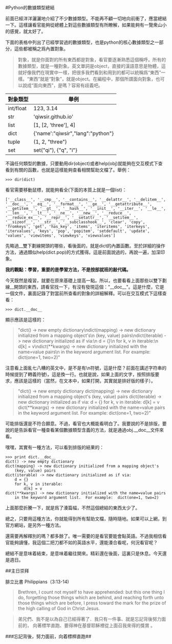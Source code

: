 #Python的數據類型總結

前面已經洋洋灑灑地介紹了不少數據類型。不能再不顧一切地向前衝了，應當總結一下。這樣讓看官能夠從總體上對這些數據類型有所瞭解，如果能夠有一覽衆山小的感覺，就太好了。

下面的表格中列出了已經學習過的數據類型，也是python的核心數據類型之一部分，這些都被稱之爲內置對象。

>對象，就是你面對的所有東西都是對象，看官要逐漸熟悉這個稱呼。所有的數據類型，就是一種對象。英文單詞是object，直接的漢語意思是物體，這就好像我們在現實中一樣，把很多我們看到和用到的都可以統稱爲“東西”一樣。“東西”就是“對象”，就是object。在編程中，那個所謂面向對象，也可以說成“面向東西”，是嗎？容易有歧義吧。

| 對象類型 | 舉例 |
|----------|------|
| int/float | 123, 3.14 |
| str | 'qiwsir.github.io'|
| list | [1, [2, 'three'], 4] |
| dict | {'name':"qiwsir","lang":"python"} |
| tuple | (1, 2, "three") |
| set | set("qi"), {"q", "i"}|

不論任何類型的數據，只要動用dir(object)或者help(obj)就能夠在交互模式下查看到有關的函數，也就是這樣能夠查看相關幫助文檔了。舉例：

    >>> dir(dict)

看官需要移動鼠標，就能夠看全(下面的本質上就是一個list)：

    ['__class__', '__cmp__', '__contains__', '__delattr__', '__delitem__', '__doc__', '__eq__', '__format__', '__ge__', '__getattribute__', '__getitem__', '__gt__', '__hash__', '__init__', '__iter__', '__le__', '__len__', '__lt__', '__ne__', '__new__', '__reduce__', '__reduce_ex__', '__repr__', '__setattr__', '__setitem__', '__sizeof__', '__str__', '__subclasshook__', 'clear', 'copy', 'fromkeys', 'get', 'has_key', 'items', 'iteritems', 'iterkeys', 'itervalues', 'keys', 'pop', 'popitem', 'setdefault', 'update', 'values', 'viewitems', 'viewkeys', 'viewvalues']

先略過__雙下劃線開頭的哪些，看後面的，就是dict的內置函數。至於詳細的操作方法，通過類似help(dict.pop)的方式獲得。這是前面說過的，再說一遍，加深印象。

**我的觀點：學習，重要的是學習方法，不是按部就班的敲代碼。**

今天既然是複習，就要在原來基礎上提高一點。所以，也要看看上面那些以雙下劃線__開頭的東西，請看官找一下，有沒有發現這個："\_\_doc\_\_"。這是什麼，它是一個文件，裏面記錄了對當前所查看的對象的詳細解釋。可以在交互模式下這樣查看：

    >>> dict.__doc__

顯示應該是這樣的：

>"dict() -> new empty dictionary\ndict(mapping) -> new dictionary initialized from a mapping object's\n    (key, value) pairs\ndict(iterable) -> new dictionary initialized as if via:\n    d = {}\n    for k, v in iterable:\n        d[k] = v\ndict(**kwargs) -> new dictionary initialized with the name=value pairs\n    in the keyword argument list.  For example:  dict(one=1, two=2)"

注意看上面亂七八糟的英文中，是不是有\n符號，這是什麼？前面在講述字符串的時候提到了轉義符號\，這是換一行。也就是說，如果上面的文字，按照排版要求，應該是這樣的（當然，在文本中，如果打開，其實就是排好版的樣子）。

>"dict() -> new empty dictionary
>dict(mapping) -> new dictionary initialized from a mapping object's
>    (key, value) pairs
>dict(iterable) -> new dictionary initialized as if via:
>    d = {}
>    for k, v in iterable:
>        d[k] = v
>    dict(**kwargs) -> new dictionary initialized with the name=value pairs
>    in the keyword argument list.  For example:  dict(one=1, two=2)"

可能排版還是不符合願意。不過，看官也大概能看明白了。我要說的不是排版，要說的是告訴看官一種查看某個數據類型含義的方法，就是通過obj.\_\_doc\_\_文件來看。

嘿嘿，其實有一種方法，可以看到排版的結果的：

    >>> print dict.__doc__
    dict() -> new empty dictionary
    dict(mapping) -> new dictionary initialized from a mapping object's
        (key, value) pairs
    dict(iterable) -> new dictionary initialized as if via:
        d = {}
        for k, v in iterable:
            d[k] = v
    dict(**kwargs) -> new dictionary initialized with the name=value pairs
        in the keyword argument list.  For example:  dict(one=1, two=2)

上面那麼折騰一下，就是爲了湊篇幅，不然這個總結的東西太少了。

總之，只要用這種方法，你就能得到所有幫助文檔，隨時隨地。如果可以上網，到官方網站，是另外一種方法。

還需要再解釋別的嗎？都多餘了。唯一需要的是看官要能會點英語。不過我相信看官能夠讀懂，我這個二把刀都不如的英語水平，還能湊合看呢，何況看官呢？

總結不是意味着結束，是意味着繼往開來。精彩還在後面，這裏只是休息。今天還是週日。

##主日崇拜

腓立比書 Philippians（3:13-14)

>Brethren, I count not myself to have apprehended: but this one thing I do, forgetting those things which are behind, and reaching forth unto those things which are before,
>I press toward the mark for the prize of the high calling of God in Christ Jesus.

>弟兄們、我不是以為自己已經得著了．我只有一件事、就是忘記背後努力面前的，
>向著標竿直跑、要得神在基督耶穌裡從上面召我來得的獎賞 。

###忘記背後，努力面前，向着標桿直跑##
